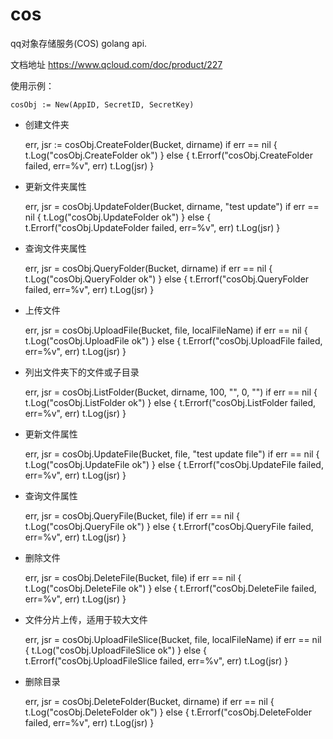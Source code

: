 # cos
qq对象存储服务(COS) golang api.

文档地址
https://www.qcloud.com/doc/product/227

使用示例：

	cosObj := New(AppID, SecretID, SecretKey)

* 创建文件夹

	err, jsr := cosObj.CreateFolder(Bucket, dirname)
	if err == nil {
		t.Log("cosObj.CreateFolder ok")
	} else {
		t.Errorf("cosObj.CreateFolder failed, err=%v", err)
		t.Log(jsr)
	}

* 更新文件夹属性

	err, jsr = cosObj.UpdateFolder(Bucket, dirname, "test update")
	if err == nil {
		t.Log("cosObj.UpdateFolder ok")
	} else {
		t.Errorf("cosObj.UpdateFolder failed, err=%v", err)
		t.Log(jsr)
	}

* 查询文件夹属性

	err, jsr = cosObj.QueryFolder(Bucket, dirname)
	if err == nil {
		t.Log("cosObj.QueryFolder ok")
	} else {
		t.Errorf("cosObj.QueryFolder failed, err=%v", err)
		t.Log(jsr)
	}

* 上传文件

	err, jsr = cosObj.UploadFile(Bucket, file, localFileName)
	if err == nil {
		t.Log("cosObj.UploadFile ok")
	} else {
		t.Errorf("cosObj.UploadFile failed, err=%v", err)
		t.Log(jsr)
	}

* 列出文件夹下的文件或子目录

	err, jsr = cosObj.ListFolder(Bucket, dirname, 100, "", 0, "")
	if err == nil {
		t.Log("cosObj.ListFolder ok")
	} else {
		t.Errorf("cosObj.ListFolder failed, err=%v", err)
		t.Log(jsr)
	}

* 更新文件属性

	err, jsr = cosObj.UpdateFile(Bucket, file, "test update file")
	if err == nil {
		t.Log("cosObj.UpdateFile ok")
	} else {
		t.Errorf("cosObj.UpdateFile failed, err=%v", err)
		t.Log(jsr)
	}

* 查询文件属性

	err, jsr = cosObj.QueryFile(Bucket, file)
	if err == nil {
		t.Log("cosObj.QueryFile ok")
	} else {
		t.Errorf("cosObj.QueryFile failed, err=%v", err)
		t.Log(jsr)
	}

* 删除文件
	
	err, jsr = cosObj.DeleteFile(Bucket, file)
	if err == nil {
		t.Log("cosObj.DeleteFile ok")
	} else {
		t.Errorf("cosObj.DeleteFile failed, err=%v", err)
		t.Log(jsr)
	}

* 文件分片上传，适用于较大文件

	err, jsr = cosObj.UploadFileSlice(Bucket, file, localFileName)
	if err == nil {
		t.Log("cosObj.UploadFileSlice ok")
	} else {
		t.Errorf("cosObj.UploadFileSlice failed, err=%v", err)
		t.Log(jsr)
	}

* 删除目录

	err, jsr = cosObj.DeleteFolder(Bucket, dirname)
	if err == nil {
		t.Log("cosObj.DeleteFolder ok")
	} else {
		t.Errorf("cosObj.DeleteFolder failed, err=%v", err)
		t.Log(jsr)
	}

